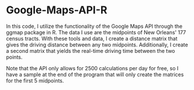 # Google-Maps-API-R

In this code, I utilize the functionality of the Google Maps API through the ggmap package in R. The data I use are the midpoints of 
New Orleans' 177 census tracts. With these tools and data, I create a distance matrix that gives the driving distance between any 
two midpoints. Additionally, I create a second matrix that yields the real-time driving time between the two points. 

Note that the API only allows for 2500 calculations per day for free, so I have a sample at the end of the program that will only create
the matrices for the first 5 midpoints. 
